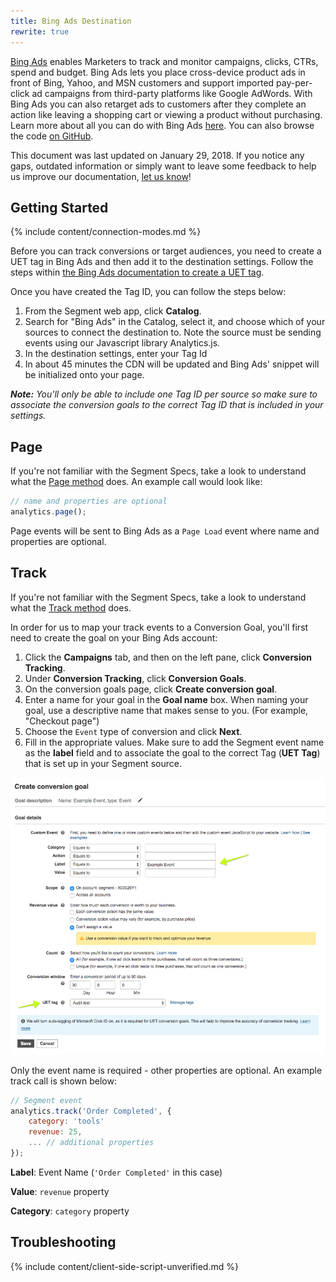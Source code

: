 ```yaml
---
title: Bing Ads Destination
rewrite: true
---
```


 [Bing Ads](https://bingads.microsoft.com) enables Marketers to track and monitor campaigns, clicks, CTRs, spend and budget. Bing Ads lets you place cross-device product ads in front of Bing, Yahoo, and MSN customers and support imported pay-per-click ad campaigns from third-party platforms like Google AdWords. With Bing Ads you can also retarget ads to customers after they complete an action like leaving a shopping cart or viewing a product without purchasing. Learn more about all you can do with Bing Ads [here](https://advertise.bingads.microsoft.com/en-us/resources/training/what-is-bing-ads). You can also browse the code [on GitHub](https://github.com/segment-integrations/analytics.js-integration-bing-ads).

This document was last updated on January 29, 2018. If you notice any gaps, outdated information or simply want to leave some feedback to help us improve our documentation, [let us know](https://segment.com/help/contact)!

## Getting Started

{% include content/connection-modes.md %}

Before you can track conversions or target audiences, you need to create a UET tag in Bing Ads and then add it to the destination settings. Follow the steps within [the Bing Ads documentation to create a UET tag](https://advertise.bingads.microsoft.com/en-us/resources/training/universal-event-tracking).

Once you have created the Tag ID, you can follow the steps below:

1. From the Segment web app, click **Catalog**.
2. Search for "Bing Ads" in the Catalog, select it, and choose which of your sources to connect the destination to. Note the source must be sending events using our Javascript library Analytics.js.
3. In the destination settings, enter your Tag Id
4. In about 45 minutes the CDN will be updated and Bing Ads' snippet will be initialized onto your page.

_**Note:** You'll only be able to include one Tag ID per source so make sure to associate the conversion goals to the correct Tag ID that is included in your settings._

## Page

If you're not familiar with the Segment Specs, take a look to understand what the [Page method](https://segment.com/docs/connections/spec/page/) does. An example call would look like:

```javascript
// name and properties are optional
analytics.page();
```

Page events will be sent to Bing Ads as a `Page Load` event where name and properties are optional.

## Track

If you're not familiar with the Segment Specs, take a look to understand what the [Track method](https://segment.com/docs/connections/spec/track/) does.

In order for us to map your track events to a Conversion Goal, you'll first need to create the goal on your Bing Ads account:

1. Click the **Campaigns** tab, and then on the left pane, click **Conversion Tracking**.
2. Under **Conversion Tracking**, click **Conversion Goals**.
3. On the conversion goals page, click **Create conversion goal**.
4. Enter a name for your goal in the **Goal name** box. When naming your goal, use a descriptive name that makes sense to you. (For example, "Checkout page")
5. Choose the `Event` type of conversion and click **Next**.
6. Fill in the appropriate values. Make sure to add the Segment event name as the **label** field and to associate the goal to the correct Tag (**UET Tag**) that is set up in your Segment source.


![creating a goal in Bing Ads](images/creating-a-goal-new.png)


Only the event name is required - other properties are optional. An example track call is shown below:

```javascript
// Segment event
analytics.track('Order Completed', {
    category: 'tools'
    revenue: 25,
    ... // additional properties
});
```

**Label**: Event Name (`'Order Completed'` in this case)

**Value**: `revenue` property

**Category**: `category` property


## Troubleshooting

{% include content/client-side-script-unverified.md %}
